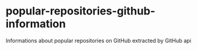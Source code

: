 # popular-repositories-github-information
Informations about popular repositories on GitHub extracted by GitHub api
